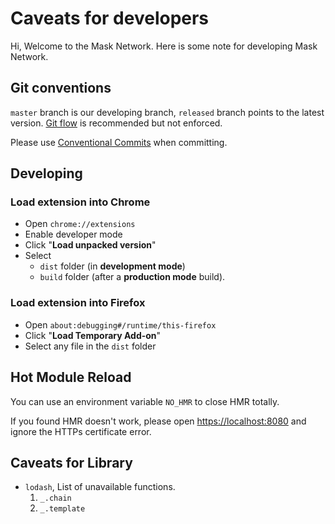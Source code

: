 # Caveats for developers

Hi, Welcome to the Mask Network. Here is some note for developing Mask Network.

## Git conventions

`master` branch is our developing branch, `released` branch points to the latest version. [Git flow](https://github.com/nvie/gitflow) is recommended but not enforced.

Please use [Conventional Commits](https://www.conventionalcommits.org) when committing.

## Developing

### Load extension into Chrome

- Open `chrome://extensions`
- Enable developer mode
- Click "**Load unpacked version**"
- Select
  - `dist` folder (in **development mode**)
  - `build` folder (after a **production mode** build).

### Load extension into Firefox

- Open `about:debugging#/runtime/this-firefox`
- Click "**Load Temporary Add-on**"
- Select any file in the `dist` folder

## Hot Module Reload

You can use an environment variable `NO_HMR` to close HMR totally.

If you found HMR doesn't work, please open <https://localhost:8080> and ignore the HTTPs certificate error.

## Caveats for Library

- `lodash`, List of unavailable functions.
   1. `_.chain`
   2. `_.template`
